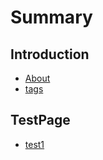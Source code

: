 # Summary

## Introduction
* [About](README.md)
* [tags](tags.md)

## TestPage
* [test1](/md/TestPage/test1.md)
